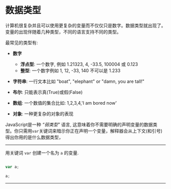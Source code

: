 # 数据类型

计算机很复杂并且可以使用更复杂的变量而不仅仅只是数字。数据类型就出现了。变量的出现伴随着几种类型，不同的语言支持不同的类型。

最常见的类型有:

* **数字**
    * **浮点型**: 一个数字, 例如 1.21323, 4, -33.5, 100004 或 0.123
    * **整型**: 一个数字例如 1, 12, -33, 140 不可以是 1.233

* **字符串**: 一行文本比如 "boat", "elephant" or "damn, you are tall!"

* **布尔**: 只能表示真(True)或假(False)

* **数组**: 一个数值的集合比如: 1,2,3,4,'I am bored now'

* **对象**: 一种更复杂的对象的表现

JavaScript是一种 *“弱类型”* 语言, 这意味着你不需要明确的声明变量的数据类型。你只需用```var```关键词来暗示你正在声明一个变量，解释器会从上下文(和引号)得出你用的是什么数据类型，


---

用关键词 `var` 创建一个名为 `a` 的变量.

```js

```

```js
var a;
```

```js
a;
```

---
